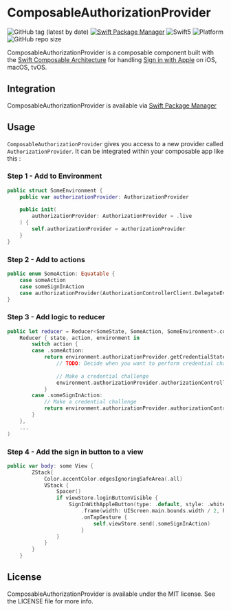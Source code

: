 # ComposableAuthorizationProvider

![GitHub tag (latest by date)](https://img.shields.io/github/v/tag/msigsbey/ComposableAuthorizationProvider)
[![Swift Package Manager](https://img.shields.io/badge/SPM-Compatible-brightgreen.svg?style=flat)](https://swift.org/package-manager)
![Swift5](https://img.shields.io/badge/Swift-5-orange.svg)
![Platform](https://img.shields.io/badge/platform-iOS|macOS|tvOS-blue.svg?style=flat)
![GitHub repo size](https://img.shields.io/github/repo-size/msigsbey/ComposableAuthorizationProvider)

ComposableAuthorizationProvider is a composable component built with the [Swift Composable Architecture](https://github.com/pointfreeco/swift-composable-architecture) for handling [Sign in with Apple](https://developer.apple.com/sign-in-with-apple/) on iOS, macOS, tvOS.

## Integration

ComposableAuthorizationProvider is available via [Swift Package Manager](https://swift.org/package-manager/)

## Usage

`ComposableAuthorizationProvider` gives you access to a new provider called `AuthorizationProvider`. It can be integrated within your composable app like this : 

### Step 1 - Add to Environment
```swift
public struct SomeEnvironment {
    public var authorizationProvider: AuthorizationProvider
    
    public init(
        authorizationProvider: AuthorizationProvider = .live
    ) {
        self.authorizationProvider = authorizationProvider
    }
}
```

### Step 2 - Add to actions
```swift
public enum SomeAction: Equatable {
    case someAction
    case someSignInAction
    case authorizationProvider(AuthorizationControllerClient.DelegateEvent)
}
```

### Step 3 - Add logic to reducer
```swift
public let reducer = Reducer<SomeState, SomeAction, SomeEnvironment>.combine(
    Reducer { state, action, environment in
        switch action {
        case .someAction:
            return environment.authorizationProvider.getCredentialState("someUserId").eraseToEffect().map { state in
                // TODO: Decide when you want to perform credential challenges
                
                // Make a credential challenge
                environment.authorizationProvider.authorizationController.performRequest(.standard).map(SomeAction.authorizationProvider)
            }
        case .someSignInAction:
            // Make a credential challenge
            return environment.authorizationProvider.authorizationController.performRequest(.standard).map(SomeAction.authorizationProvider)
        }
    },
    ...
)
```

### Step 4 - Add the sign in button to a view
```swift
public var body: some View {
        ZStack{
            Color.accentColor.edgesIgnoringSafeArea(.all)
            VStack {
                Spacer()
                if viewStore.loginButtonVisible {
                    SignInWithAppleButton(type: .default, style: .white)
                        .frame(width: UIScreen.main.bounds.width / 2, height: 30)
                        .onTapGesture {
                            self.viewStore.send(.someSignInAction)
                        }
                }
            }
        }
    }

```

## License

ComposableAuthorizationProvider is available under the MIT license. See the LICENSE file for more info.
